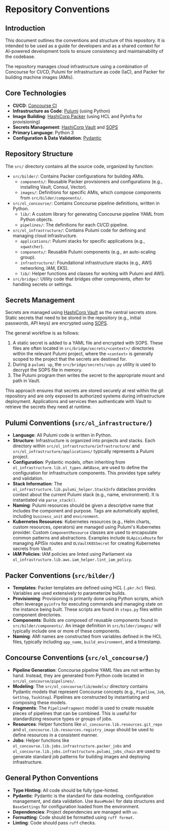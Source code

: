 # Repository Conventions

## Introduction

This document outlines the conventions and structure of this repository. It is intended
to be used as a guide for developers and as a shared context for AI-powered development
tools to ensure consistency and maintainability of the codebase.

The repository manages cloud infrastructure using a combination of Concourse for CI/CD,
Pulumi for infrastructure as code (IaC), and Packer for building machine images (AMIs).

## Core Technologies

*   **CI/CD**: [Concourse CI](https://concourse-ci.org/)
*   **Infrastructure as Code**: [Pulumi](https://www.pulumi.com/) (using Python)
*   **Image Building**: [HashiCorp Packer](https://www.packer.io/) (using HCL and
    PyInfra for provisioning)
*   **Secrets Management**: [HashiCorp Vault](https://www.vaultproject.io/) and
    [SOPS](https://github.com/getsops/sops)
*   **Primary Language**: Python 3
*   **Configuration & Data Validation**: [Pydantic](https://docs.pydantic.dev/)

## Repository Structure

The `src/` directory contains all the source code, organized by function:

*   `src/bilder/`: Contains Packer configurations for building AMIs.
    *   `components/`: Reusable Packer provisioners and configurations (e.g., installing
        Vault, Consul, Vector).
    *   `images/`: Definitions for specific AMIs, which compose components from
        `src/bilder/components/`.
*   `src/ol_concourse/`: Contains Concourse pipeline definitions, written in Python.
    *   `lib/`: A custom library for generating Concourse pipeline YAML from Python
        objects.
    *   `pipelines/`: The definitions for each CI/CD pipeline.
*   `src/ol_infrastructure/`: Contains Pulumi code for defining and managing cloud
    infrastructure.
    *   `applications/`: Pulumi stacks for specific applications (e.g., `xqwatcher`).
    *   `components/`: Reusable Pulumi components (e.g., an auto-scaling group).
    *   `infrastructure/`: Foundational infrastructure stacks (e.g., AWS networking,
        IAM, EKS).
    *   `lib/`: Helper functions and classes for working with Pulumi and AWS.
*   `src/bridge/`: Utility code that bridges other components, often for handling
    secrets or settings.

## Secrets Management

Secrets are managed using [HashiCorp Vault](https://www.vaultproject.io/) as the central
secrets store. Static secrets that need to be stored in the repository (e.g., initial
passwords, API keys) are encrypted using [SOPS](https://github.com/getsops/sops).

The general workflow is as follows:
1. A static secret is added to a YAML file and encrypted with SOPS. These files are
   often located in `src/bridge/secrets/<context>/` directories within the relevant
   Pulumi project, where the `<context>` is generally scoped to the project that the
   secrets are destined for.
2. During a `pulumi up`, the `src/bridge/secrets/sops.py` utility is used to decrypt the
   SOPS file in memory.
3. The Pulumi program then writes the secret to the appropriate mount and path in Vault.

This approach ensures that secrets are stored securely at rest within the git repository
and are only exposed to authorized systems during infrastructure
deployment. Applications and services then authenticate with Vault to retrieve the
secrets they need at runtime.

## Pulumi Conventions (`src/ol_infrastructure/`)

*   **Language**: All Pulumi code is written in Python.
*   **Structure**: Infrastructure is organized into projects and stacks. Each directory
    within `src/ol_infrastructure/infrastructure/` and
    `src/ol_infrastructure/applications/` typically represents a Pulumi project.
*   **Configuration**: Pydantic models, often inheriting from
    `ol_infrastructure.lib.ol_types.AWSBase`, are used to define the configuration for
    infrastructure components. This provides type safety and validation.
*   **Stack Information**: The `ol_infrastructure.lib.pulumi_helper.StackInfo` dataclass
    provides context about the current Pulumi stack (e.g., name, environment). It is
    instantiated via `parse_stack()`.
*   **Naming**: Pulumi resources should be given a descriptive name that includes the
    component and purpose. Tags are automatically applied, including `business_unit` and
    `environment`.
*   **Kubernetes Resources**: Kubernetes resources (e.g., Helm charts, custom resources,
    operators) are managed using Pulumi's Kubernetes provider. Custom
    `ComponentResource` classes are used to encapsulate common patterns and
    abstractions. Examples include `OLApisixRoute` for managing APISix routes and
    `OLVaultK8SSecret` for creating Kubernetes secrets from Vault.
*   **IAM Policies**: IAM policies are linted using Parliament via
    `ol_infrastructure.lib.aws.iam_helper.lint_iam_policy`.

## Packer Conventions (`src/bilder/`)

*   **Templates**: Packer templates are defined using HCL (`.pkr.hcl` files). Variables
    are used extensively to parameterize builds.
*   **Provisioning**: Provisioning is primarily done using Python scripts, which often
    leverage `pyinfra` for executing commands and managing state on the instance being
    built. These scripts are found in `steps.py` files within component directories.
*   **Components**: Builds are composed of reusable components found in
    `src/bilder/components/`. An image definition in `src/bilder/images/` will typically
    include one or more of these components.
*   **Naming**: AMI names are constructed from variables defined in the HCL files,
    typically including `app_name`, `build_environment`, and a timestamp.

## Concourse Conventions (`src/ol_concourse/`)

*   **Pipeline Generation**: Concourse pipeline YAML files are not written by
    hand. Instead, they are generated from Python code located in
    `src/ol_concourse/pipelines/`.
*   **Modeling**: The `src/ol_concourse/lib/models/` directory contains Pydantic models
    that represent Concourse concepts (e.g., `Pipeline`, `Job`, `GetStep`,
    `TaskStep`). Pipelines are constructed by instantiating and composing these models.
*   **Fragments**: The `PipelineFragment` model is used to create reusable pieces of
    pipelines that can be combined. This is useful for standardizing resource types or
    groups of jobs.
*   **Resources**: Helper functions like `ol_concourse.lib.resources.git_repo` and
    `ol_concourse.lib.resources.registry_image` should be used to define resources in a
    consistent manner.
*   **Jobs**: Helper functions like `ol_concourse.lib.jobs.infrastructure.packer_jobs`
    and `ol_concourse.lib.jobs.infrastructure.pulumi_jobs_chain` are used to generate
    standard job patterns for building images and deploying infrastructure.

## General Python Conventions

*   **Type Hinting**: All code should be fully type-hinted.
*   **Pydantic**: Pydantic is the standard for data modeling, configuration management,
    and data validation. Use `BaseModel` for data structures and `BaseSettings` for
    configuration loaded from the environment.
*   **Dependencies**: Project dependencies are managed with `uv`.
*   **Formatting**: Code should be formatted using `ruff format`.
*   **Linting**: Code should pass `ruff` checks.
